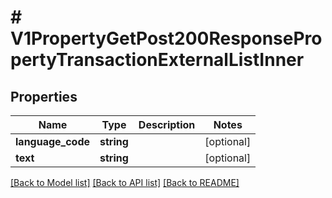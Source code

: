 # # V1PropertyGetPost200ResponsePropertyTransactionExternalListInner

## Properties

Name | Type | Description | Notes
------------ | ------------- | ------------- | -------------
**language_code** | **string** |  | [optional]
**text** | **string** |  | [optional]

[[Back to Model list]](../../README.md#models) [[Back to API list]](../../README.md#endpoints) [[Back to README]](../../README.md)
